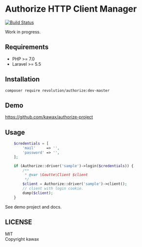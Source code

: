 # Authorize HTTP Client Manager
[![Build Status](https://travis-ci.org/kawax/authorize.svg?branch=master)](https://travis-ci.org/kawax/authorize)

Work in progress.

## Requirements
- PHP >= 7.0
- Laravel >= 5.5

## Installation

```
composer require revolution/authorize:dev-master
```

## Demo
https://github.com/kawax/authorize-project

## Usage
```php
    $credentials = [
        'mail'     => '',
        'password' => '',
    ];

    if (Authorize::driver('sample')->login($credentials)) {
        /**
         * @var \Goutte\Client $client
         */
        $client = Authorize::driver('sample')->client();
        // client with login cookie.
        dump($client);
    }
```

See demo project and docs.

## LICENSE
MIT  
Copyright kawax
